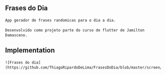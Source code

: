 ## Frases do Dia

    App gerador de frases randomicas para o dia a dia.

    Desenvolvido como projeto parte do curso de flutter de Jamilton Damasceno.


## Implementation
    ![Frases do dia](https://github.com/ThiagoRipardoDeLima/FrasesDoDia/blob/master/screen/frasesdodia.gif)
